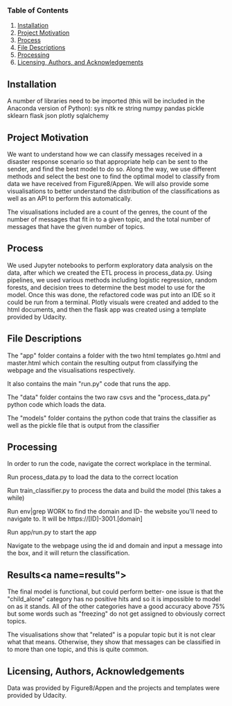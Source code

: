 
### Table of Contents

1. [Installation](#installation)
2. [Project Motivation](#motivation)
3. [Process](#process)
4. [File Descriptions](#files)
5. [Processing](#processing)
6. [Licensing, Authors, and Acknowledgements](#licensing)

## Installation <a name="installation"></a>
A number of libraries need to be imported (this will be included in the Anaconda version of Python):
sys
nltk
re
string
numpy
pandas
pickle
sklearn
flask
json
plotly
sqlalchemy


## Project Motivation<a name="motivation"></a>

We want to understand how we can classify messages received in a disaster response scenario  so that appropriate help can be sent to the sender, and find the best model to do so. Along the way, we use different methods and select the best one to find the optimal model to classify from data we have received from Figure8/Appen. We will also provide some visualisations to better understand the distribution of the classifications as well as an API to perform this automatically.

The visualisations included are a count of the genres, the count of the number of messages that fit in to a given topic, and the total number of messages that have the given number of topics.

## Process <a name= "process"></a>
We used Jupyter notebooks to perform exploratory data analysis on the data, after which we created the ETL process in process_data.py. 
Using pipelines, we used various methods including logistic regression, random forests, and decision trees to determine the best model to use for the model. Once this was done, the refactored code was put into an IDE so it could be run from a terminal. 
Plotly visuals were created and added to the html documents, and then the flask app was created using a template provided by Udacity.


## File Descriptions <a name="files"></a>

The "app" folder contains a folder with the two html templates go.html and master.html which contain the resulting output from classifying the webpage and the visualisations respectively.

It also contains the main "run.py" code that runs the app.

The "data" folder contains the two raw csvs and the "process_data.py" python code which loads the data.

The "models" folder contains the python code that trains the classifier as well as the pickle file that is output from the classifier

## Processing<a name="processing"></a>

In order to run the code, navigate the correct workplace in the terminal.

Run process_data.py to load the data to the correct location

Run train_classifier.py to process the data and build the model (this takes a while)

Run env|grep WORK to find the domain and ID- the website you'll need to navigate to. It will be https://[ID]-3001.[domain]

Run app/run.py to start the app

Navigate to the webpage using the id and domain and input a message into the box, and it will return the classification.

## Results<a name=results"></a>
The final model is functional, but could perform better- one issue is that the "child_alone" category has no positive hits and so it is impossible to model on as it stands. All of the other categories have a good accuracy above 75% but some words such as "freezing" do not get assigned to obviously correct topics.
  
The visualisations show that "related" is a popular topic but it is not clear what that means. Otherwise, they show that messages can be classified in to more than one topic, and this is quite common.

## Licensing, Authors, Acknowledgements<a name="licensing"></a>

Data was provided by Figure8/Appen and the projects and templates were provided by Udacity.


